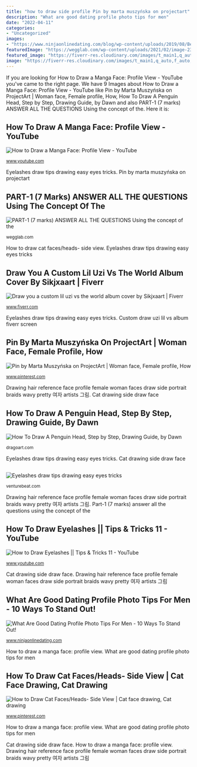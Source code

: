 ```yaml
---
title: "how to draw side profile Pin by marta muszyńska on projectart"
description: "What are good dating profile photo tips for men"
date: "2022-04-11"
categories:
- "Uncategorized"
images:
- "https://www.ninjaonlinedating.com/blog/wp-content/uploads/2019/08/BestDatingProfilePhotosForMenKRAK.jpg"
featuredImage: "https://wegglab.com/wp-content/uploads/2021/02/image-2319.png"
featured_image: "https://fiverr-res.cloudinary.com/images/t_main1,q_auto,f_auto,q_auto,f_auto/gigs2/164037995/original/1c1dbcd74696fbf54e6bea7dcaba5fa4b7ea87db/draw-you-a-custom-art.jpeg"
image: "https://fiverr-res.cloudinary.com/images/t_main1,q_auto,f_auto,q_auto,f_auto/gigs2/164037995/original/1c1dbcd74696fbf54e6bea7dcaba5fa4b7ea87db/draw-you-a-custom-art.jpeg"
---
```


If you are looking for How to Draw a Manga Face: Profile View - YouTube you've came to the right page. We have 9 Images about How to Draw a Manga Face: Profile View - YouTube like Pin by Marta Muszyńska on ProjectArt | Woman face, Female profile, How, How To Draw A Penguin Head, Step by Step, Drawing Guide, by Dawn and also PART-1 (7 marks) ANSWER ALL THE QUESTIONS Using the concept of the. Here it is:

## How To Draw A Manga Face: Profile View - YouTube

![How to Draw a Manga Face: Profile View - YouTube](https://i.ytimg.com/vi/_IqjU4xXvqc/maxresdefault.jpg "How to draw a penguin head, step by step, drawing guide, by dawn")

<small>www.youtube.com</small>

Eyelashes draw tips drawing easy eyes tricks. Pin by marta muszyńska on projectart

## PART-1 (7 Marks) ANSWER ALL THE QUESTIONS Using The Concept Of The

![PART-1 (7 marks) ANSWER ALL THE QUESTIONS Using the concept of the](https://wegglab.com/wp-content/uploads/2021/02/image-2319.png "Profile dating")

<small>wegglab.com</small>

How to draw cat faces/heads- side view. Eyelashes draw tips drawing easy eyes tricks

## Draw You A Custom Lil Uzi Vs The World Album Cover By Sikjxaart | Fiverr

![Draw you a custom lil uzi vs the world album cover by Sikjxaart | Fiverr](https://fiverr-res.cloudinary.com/images/t_main1,q_auto,f_auto,q_auto,f_auto/gigs2/164037995/original/1c1dbcd74696fbf54e6bea7dcaba5fa4b7ea87db/draw-you-a-custom-art.jpeg "How to draw a manga face: profile view")

<small>www.fiverr.com</small>

Eyelashes draw tips drawing easy eyes tricks. Custom draw uzi lil vs album fiverr screen

## Pin By Marta Muszyńska On ProjectArt | Woman Face, Female Profile, How

![Pin by Marta Muszyńska on ProjectArt | Woman face, Female profile, How](https://i.pinimg.com/originals/a7/f5/97/a7f5979aed092468e35aa3c1488c8fa5.jpg "Draw you a custom lil uzi vs the world album cover by sikjxaart")

<small>www.pinterest.com</small>

Drawing hair reference face profile female woman faces draw side portrait braids wavy pretty 여자 artists 그림. Cat drawing side draw face

## How To Draw A Penguin Head, Step By Step, Drawing Guide, By Dawn

![How To Draw A Penguin Head, Step by Step, Drawing Guide, by Dawn](https://assets.dragoart.com/images/17713_501/how-to-draw-a-penguin-head_5e4cbfef500705.25728333_84158_5_4.png "Draw you a custom lil uzi vs the world album cover by sikjxaart")

<small>dragoart.com</small>

Eyelashes draw tips drawing easy eyes tricks. Cat drawing side draw face

## 

![](https://venturebeat.com/wp-content/uploads/2020/01/Profile.png?w=291 "Eyelashes draw tips drawing easy eyes tricks")

<small>venturebeat.com</small>

Drawing hair reference face profile female woman faces draw side portrait braids wavy pretty 여자 artists 그림. Part-1 (7 marks) answer all the questions using the concept of the

## How To Draw Eyelashes || Tips &amp; Tricks 11 - YouTube

![How to Draw Eyelashes || Tips &amp; Tricks 11 - YouTube](https://i.ytimg.com/vi/qKZ8CNm9PZE/maxresdefault.jpg "Profile draw face manga")

<small>www.youtube.com</small>

Cat drawing side draw face. Drawing hair reference face profile female woman faces draw side portrait braids wavy pretty 여자 artists 그림

## What Are Good Dating Profile Photo Tips For Men - 10 Ways To Stand Out!

![What Are Good Dating Profile Photo Tips For Men - 10 Ways To Stand Out!](https://www.ninjaonlinedating.com/blog/wp-content/uploads/2019/08/BestDatingProfilePhotosForMenKRAK.jpg "Cat drawing side draw face")

<small>www.ninjaonlinedating.com</small>

How to draw a manga face: profile view. What are good dating profile photo tips for men

## How To Draw Cat Faces/Heads- Side View | Cat Face Drawing, Cat Drawing

![How to Draw Cat Faces/Heads- Side View | Cat face drawing, Cat drawing](https://i.pinimg.com/736x/fe/b2/36/feb2360b6ac0184b6a8f861ecd580022.jpg "How to draw a manga face: profile view")

<small>www.pinterest.com</small>

How to draw a manga face: profile view. What are good dating profile photo tips for men

Cat drawing side draw face. How to draw a manga face: profile view. Drawing hair reference face profile female woman faces draw side portrait braids wavy pretty 여자 artists 그림
